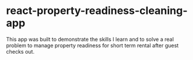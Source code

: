 # react-property-readiness-cleaning-app
This app was built to demonstrate the skills I learn and to solve a real problem to manage property readiness for short term rental after guest checks out.
